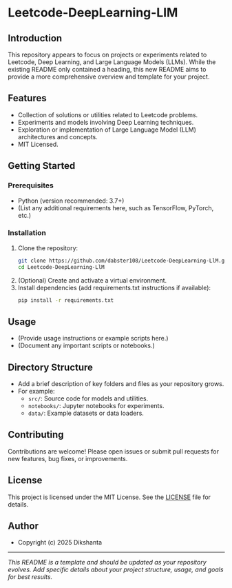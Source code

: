 # Leetcode-DeepLearning-LlM

## Introduction

This repository appears to focus on projects or experiments related to Leetcode, Deep Learning, and Large Language Models (LLMs). While the existing README only contained a heading, this new README aims to provide a more comprehensive overview and template for your project.

## Features

- Collection of solutions or utilities related to Leetcode problems.
- Experiments and models involving Deep Learning techniques.
- Exploration or implementation of Large Language Model (LLM) architectures and concepts.
- MIT Licensed.

## Getting Started

### Prerequisites

- Python (version recommended: 3.7+)
- (List any additional requirements here, such as TensorFlow, PyTorch, etc.)

### Installation

1. Clone the repository:
   ```sh
   git clone https://github.com/dabster108/Leetcode-DeepLearning-LlM.git
   cd Leetcode-DeepLearning-LlM
   ```
2. (Optional) Create and activate a virtual environment.
3. Install dependencies (add requirements.txt instructions if available):
   ```sh
   pip install -r requirements.txt
   ```

## Usage

- (Provide usage instructions or example scripts here.)
- (Document any important scripts or notebooks.)

## Directory Structure

- Add a brief description of key folders and files as your repository grows.
- For example:
  - `src/`: Source code for models and utilities.
  - `notebooks/`: Jupyter notebooks for experiments.
  - `data/`: Example datasets or data loaders.

## Contributing

Contributions are welcome! Please open issues or submit pull requests for new features, bug fixes, or improvements.

## License

This project is licensed under the MIT License. See the [LICENSE](LICENSE) file for details.

## Author

- Copyright (c) 2025 Dikshanta

---

*This README is a template and should be updated as your repository evolves. Add specific details about your project structure, usage, and goals for best results.*
